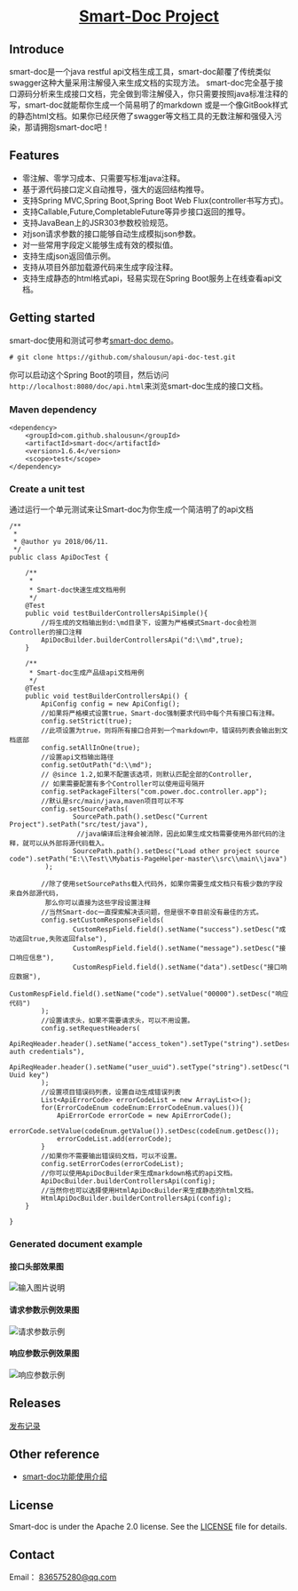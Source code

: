 <h1 align="center"><a href="https://github.com/shalousun/smart-doc" target="_blank">Smart-Doc Project</a></h1>

## Introduce
smart-doc是一个java restful api文档生成工具，smart-doc颠覆了传统类似swagger这种大量采用注解侵入来生成文档的实现方法。
smart-doc完全基于接口源码分析来生成接口文档，完全做到零注解侵入，你只需要按照java标准注释的写，smart-doc就能帮你生成一个简易明了的markdown
或是一个像GitBook样式的静态html文档。如果你已经厌倦了swagger等文档工具的无数注解和强侵入污染，那请拥抱smart-doc吧！
## Features
- 零注解、零学习成本、只需要写标准java注释。
- 基于源代码接口定义自动推导，强大的返回结构推导。
- 支持Spring MVC,Spring Boot,Spring Boot Web Flux(controller书写方式)。
- 支持Callable,Future,CompletableFuture等异步接口返回的推导。
- 支持JavaBean上的JSR303参数校验规范。
- 对json请求参数的接口能够自动生成模拟json参数。
- 对一些常用字段定义能够生成有效的模拟值。
- 支持生成json返回值示例。
- 支持从项目外部加载源代码来生成字段注释。
- 支持生成静态的html格式api，轻易实现在Spring Boot服务上在线查看api文档。
## Getting started
smart-doc使用和测试可参考[smart-doc demo](https://github.com/shalousun/api-doc-test)。
```
# git clone https://github.com/shalousun/api-doc-test.git
```
你可以启动这个Spring Boot的项目，然后访问`http://localhost:8080/doc/api.html`来浏览smart-doc生成的接口文档。
### Maven dependency
```
<dependency>
    <groupId>com.github.shalousun</groupId>
    <artifactId>smart-doc</artifactId>
    <version>1.6.4</version>
    <scope>test</scope>
</dependency>
```
### Create a unit test
通过运行一个单元测试来让Smart-doc为你生成一个简洁明了的api文档
```
/**
 *
 * @author yu 2018/06/11.
 */
public class ApiDocTest {

    /**
     * 
     * Smart-doc快速生成文档用例
     */
    @Test
    public void testBuilderControllersApiSimple(){
        //将生成的文档输出到d:\md目录下，设置为严格模式Smart-doc会检测Controller的接口注释
        ApiDocBuilder.builderControllersApi("d:\\md",true);
    }

    /**
     * Smart-doc生成产品级api文档用例
     */
    @Test
    public void testBuilderControllersApi() {
        ApiConfig config = new ApiConfig();
        //如果将严格模式设置true，Smart-doc强制要求代码中每个共有接口有注释。
        config.setStrict(true);
        //此项设置为true，则将所有接口合并到一个markdown中，错误码列表会输出到文档底部
        config.setAllInOne(true);
        //设置api文档输出路径
        config.setOutPath("d:\\md");
        // @since 1.2,如果不配置该选项，则默认匹配全部的Controller,
        // 如果需要配置有多个Controller可以使用逗号隔开
        config.setPackageFilters("com.power.doc.controller.app");
        //默认是src/main/java,maven项目可以不写
        config.setSourcePaths(
                SourcePath.path().setDesc("Current Project").setPath("src/test/java"),
                 //java编译后注释会被消除，因此如果生成文档需要使用外部代码的注释，就可以从外部将源代码载入。
                SourcePath.path().setDesc("Load other project source code").setPath("E:\\Test\\Mybatis-PageHelper-master\\src\\main\\java")
         );
       
        //除了使用setSourcePaths载入代码外，如果你需要生成文档只有极少数的字段来自外部源代码，
         那么你可以直接为这些字段设置注释
        //当然Smart-doc一直探索解决该问题，但是很不幸目前没有最佳的方式。
        config.setCustomResponseFields(
                CustomRespField.field().setName("success").setDesc("成功返回true,失败返回false"),
                CustomRespField.field().setName("message").setDesc("接口响应信息"),
                CustomRespField.field().setName("data").setDesc("接口响应数据"),
                CustomRespField.field().setName("code").setValue("00000").setDesc("响应代码")
        );
        //设置请求头，如果不需要请求头，可以不用设置。
        config.setRequestHeaders(
                ApiReqHeader.header().setName("access_token").setType("string").setDesc("Basic auth credentials"),
                ApiReqHeader.header().setName("user_uuid").setType("string").setDesc("User Uuid key")
        );
        //设置项目错误码列表，设置自动生成错误列表
        List<ApiErrorCode> errorCodeList = new ArrayList<>();
        for(ErrorCodeEnum codeEnum:ErrorCodeEnum.values()){
            ApiErrorCode errorCode = new ApiErrorCode();
            errorCode.setValue(codeEnum.getValue()).setDesc(codeEnum.getDesc());
            errorCodeList.add(errorCode);
        }
        //如果你不需要输出错误码文档，可以不设置。
        config.setErrorCodes(errorCodeList);
        //你可以使用ApiDocBuilder来生成markdown格式的api文档。
        ApiDocBuilder.builderControllersApi(config);
        //当然你也可以选择使用HtmlApiDocBuilder来生成静态的html文档。
        HtmlApiDocBuilder.builderControllersApi(config);
    }

}
```
### Generated document example
#### 接口头部效果图
![输入图片说明](https://images.gitee.com/uploads/images/2018/0905/173104_abcf4345_144669.png "1.png")
#### 请求参数示例效果图
![请求参数示例](https://images.gitee.com/uploads/images/2018/0905/172510_853735b9_144669.png "2.png")
#### 响应参数示例效果图
![响应参数示例](https://images.gitee.com/uploads/images/2018/0905/172538_1918820c_144669.png "3.png")

## Releases
[发布记录](https://github.com/shalousun/smart-doc/blob/master/RELEASE.md/)
## Other reference
- [smart-doc功能使用介绍](https://my.oschina.net/u/1760791/blog/2250962)
## License
Smart-doc is under the Apache 2.0 license.  See the [LICENSE](https://github.com/shalousun/smart-doc/blob/master/license.txt) file for details.
## Contact
Email： 836575280@qq.com

